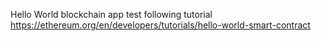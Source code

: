 Hello World blockchain app test following tutorial https://ethereum.org/en/developers/tutorials/hello-world-smart-contract
